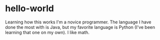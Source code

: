 # hello-world
Learning how this works
I'm a novice programmer.  The language I have done the most with is Java, but my favorite language is Python (I've been learning that one on my own).  I like math.
